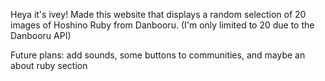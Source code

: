 Heya it's ivey! Made this website that displays a random selection of 20 images of Hoshino Ruby from Danbooru. (I'm only limited to 20 due to the Danbooru API)

Future plans: add sounds, some buttons to communities, and maybe an about ruby section
